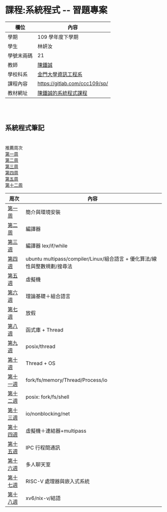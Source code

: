 # 課程:系統程式 -- 習題專案

欄位 | 內容
-----|--------
學期 | 109 學年度下學期
學生 |  林妍汝
學號末兩碼 | 21
教師 | [陳鍾誠](https://www.nqu.edu.tw/educsie/index.php?act=blog&code=list&ids=4)
學校科系 | [金門大學資訊工程系](https://www.nqu.edu.tw/educsie/index.php)
課程內容 | https://gitlab.com/ccc109/sp/
教材網址 | [陳鍾誠的系統程式課程](http://programmermedia.org/root/%E9%99%B3%E9%8D%BE%E8%AA%A0/%E8%AA%B2%E7%A8%8B/%E7%B3%BB%E7%B5%B1%E7%A8%8B%E5%BC%8F/README.md)


<br><br>

## 系統程式筆記

# 
推薦周次  
[第一周](https://github.com/AIONLin/sp109b/blob/main/NOTE/Week1.md)  
[第二周](https://github.com/AIONLin/sp109b/blob/main/NOTE/Week2.md)  
[第三周](https://github.com/AIONLin/sp109b/blob/main/NOTE/Week3.md)  
[第四周](https://github.com/AIONLin/sp109b/blob/main/NOTE/Week4.md)  
[第五周](https://github.com/AIONLin/sp109b/blob/main/NOTE/Week5.md)   
[第十二周](https://github.com/AIONLin/sp109b/blob/main/NOTE/Week12.md) 

周次 | 內容
-----|----------
[第一周](https://github.com/AIONLin/sp109b/blob/main/NOTE/Week1.md) | 簡介與環境安裝
[第二周](https://github.com/AIONLin/sp109b/blob/main/NOTE/Week2.md) | 編譯器
[第三週](https://github.com/AIONLin/sp109b/blob/main/NOTE/Week3.md) | 編譯器 lex/if/while
[第四週](https://github.com/AIONLin/sp109b/blob/main/NOTE/Week4.md) | ubuntu multipass/compiler/Linux/組合語言 + 優化算法/線性與整數規劃/搜尋法 
[第五週](https://github.com/AIONLin/sp109b/blob/main/NOTE/Week5.md) | 虛擬機
[第六週](https://github.com/AIONLin/sp109b/blob/main/NOTE/Week6.md) | 理論基礎＋組合語言
[第七週]() | 放假
[第八週](https://github.com/AIONLin/sp109b/blob/main/NOTE/Week8.md) | 函式庫 + Thread
[第九週](https://github.com/AIONLin/sp109b/blob/main/NOTE/Week9.md) | posix/thread
[第十週](https://github.com/AIONLin/sp109b/blob/main/NOTE/Week10.md) | Thread + OS
[第十一週](https://github.com/AIONLin/sp109b/blob/main/NOTE/Week11.md) | fork/fs/memory/Thread/Process/io
[第十二週](https://github.com/AIONLin/sp109b/blob/main/NOTE/Week12.md) | posix: fork/fs/shell
[第十三週](https://github.com/AIONLin/sp109b/blob/main/NOTE/Week13.md) | io/nonblocking/net
[第十四週](https://github.com/AIONLin/sp109b/blob/main/NOTE/Week14.md) | 虛擬機＋連結器+multipass
[第十五週](https://github.com/AIONLin/sp109b/blob/main/NOTE/Week15.md) | IPC 行程間通訊
[第十六週](https://github.com/AIONLin/sp109b/blob/main/NOTE/Week16.md) | 多人聊天室
[第十七週](https://github.com/AIONLin/sp109b/blob/main/NOTE/Week17.md) | RISC-V 處理器與嵌入式系統
[第十八週](https://github.com/AIONLin/sp109b/blob/main/NOTE/Week18.md) | xv6/nix-v/結語





